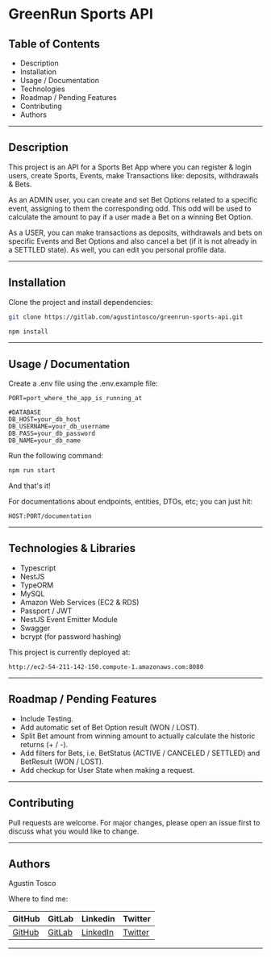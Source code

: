 # GreenRun Sports API

## Table of Contents

- Description
- Installation
- Usage / Documentation
- Technologies
- Roadmap / Pending Features
- Contributing
- Authors

---

## Description

This project is an API for a Sports Bet App where you can register & login users, create Sports, Events, make Transactions like: deposits, withdrawals & Bets.

As an ADMIN user, you can create and set Bet Options related to a specific event, assigning to them the corresponding odd. This odd will be used to calculate the amount to pay if a user made a Bet on a winning Bet Option.

As a USER, you can make transactions as deposits, withdrawals and bets on specific Events and Bet Options and also cancel a bet (if it is not already in a SETTLED state). As well, you can edit you personal profile data.

---

## Installation

Clone the project and install dependencies:

```bash
git clone https://gitlab.com/agustintosco/greenrun-sports-api.git
```

```bash
npm install
```

---

## Usage / Documentation

Create a .env file using the .env.example file:

```env
PORT=port_where_the_app_is_running_at

#DATABASE
DB_HOST=your_db_host
DB_USERNAME=your_db_username
DB_PASS=your_db_password
DB_NAME=your_db_name
```

Run the following command:

```bash
npm run start
```

And that's it!

For documentations about endpoints, entities, DTOs, etc; you can just hit:

`HOST:PORT/documentation`

---

## Technologies & Libraries

- Typescript
- NestJS
- TypeORM
- MySQL
- Amazon Web Services (EC2 & RDS)
- Passport / JWT
- NestJS Event Emitter Module
- Swagger
- bcrypt (for password hashing)

This project is currently deployed at:

    http://ec2-54-211-142-150.compute-1.amazonaws.com:8080

---

## Roadmap / Pending Features

- Include Testing.
- Add automatic set of Bet Option result (WON / LOST).
- Split Bet amount from winning amount to actually calculate the historic returns (+ / -).
- Add filters for Bets, i.e. BetStatus (ACTIVE / CANCELED / SETTLED) and BetResult (WON / LOST).
- Add checkup for User State when making a request.

---

## Contributing

Pull requests are welcome. For major changes, please open an issue first to discuss what you would like to change.

---

## Authors

Agustin Tosco

Where to find me:

| GitHub                                    | GitLab                                    | Linkedin                                               | Twitter                                 |
| ----------------------------------------- | ----------------------------------------- | ------------------------------------------------------ | --------------------------------------- |
| [GitHub](https://github.com/agustintosco) | [GitLab](https://gitlab.com/agustintosco) | [LinkedIn](https://www.linkedin.com/in/agustin-tosco/) | [Twitter](https://twitter.com/agust_t_) |

---
